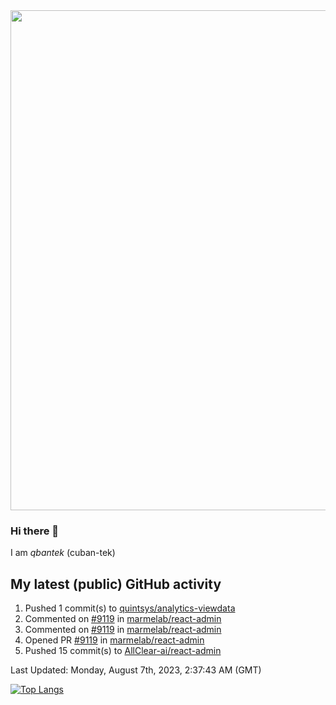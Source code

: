 <img src="https://user-images.githubusercontent.com/1090192/231227350-b13c0797-9e41-42a4-ab5c-d0e234d2a3d2.png" width="800px" />

### Hi there 👋

I am *qbantek* (cuban-tek)

<!--
**qbantek/qbantek** is a ✨ _special_ ✨ repository because its `README.md` (this file) appears on your GitHub profile.

Here are some ideas to get you started:

- 🔭 I’m currently working on ...
- 🌱 I’m currently learning ...
- 👯 I’m looking to collaborate on ...
- 🤔 I’m looking for help with ...
- 💬 Ask me about ...
- 📫 How to reach me: ...
- 😄 Pronouns: ...
- ⚡ Fun fact: ...
-->

## My latest (public) GitHub activity
<!--RECENT_ACTIVITY:start-->
1. Pushed 1 commit(s) to [quintsys/analytics-viewdata](https://github.com/quintsys/analytics-viewdata)<br>
2. Commented on [#9119](https://github.com/marmelab/react-admin/pull/9119#discussion_r1272331332) in [marmelab/react-admin](https://github.com/marmelab/react-admin)<br>
3. Commented on [#9119](https://github.com/marmelab/react-admin/pull/9119#discussion_r1272324987) in [marmelab/react-admin](https://github.com/marmelab/react-admin)<br>
4. Opened PR [#9119](https://github.com/marmelab/react-admin/pull/9119) in [marmelab/react-admin](https://github.com/marmelab/react-admin)<br>
5. Pushed 15 commit(s) to [AllClear-ai/react-admin](https://github.com/AllClear-ai/react-admin)<br>
<!--RECENT_ACTIVITY:end-->

<!--RECENT_ACTIVITY:last_update-->
Last Updated: Monday, August 7th, 2023, 2:37:43 AM (GMT)
<!--RECENT_ACTIVITY:last_update_end-->


[![Top Langs](https://github-readme-stats.vercel.app/api/top-langs/?username=qbantek&langs_count=10&hide_progress=true)](https://github.com/anuraghazra/github-readme-stats)
